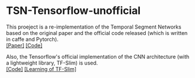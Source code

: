 # TSN-Tensorflow-unofficial
This proeject is a re-implementation of the Temporal Segment Networks based on the original paper and the official code released (which is written in caffe and Pytorch).  
[[Paper]](http://wanglimin.github.io/papers/WangXWQLTV_ECCV16.pdf)
[[Code]](https://github.com/yjxiong/temporal-segment-networks)  

Also, the Tensorflow's official implementation of the CNN architecture (with a lightweight library, TF-Slim) is used.  
[[Code]](https://github.com/tensorflow/models/tree/master/research/slim)
[[Learning of TF-Slim]](https://github.com/tensorflow/tensorflow/blob/master/tensorflow/contrib/slim/python/slim/learning.py)
